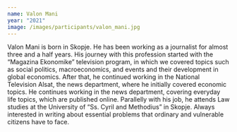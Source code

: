 ```yaml
---
name: Valon Mani
year: "2021"
image: /images/participants/valon_mani.jpg
---
```

Valon Mani is born in Skopje. He has been working as a journalist for almost three and a half years. His journey with this profession started with the “Magazina Ekonomike” television program, in which we covered topics such as social politics, macroeconomics, and events and their development in global economics. After that, he continued working in the National Television Alsat, the news department, where he initially covered economic topics. He continues working in the news department, covering everyday life topics, which are published online. Parallelly with his job, he attends Law studies at the University of “Ss. Cyril and Methodius” in Skopje. Always interested in writing about essential problems that ordinary and vulnerable citizens have to face.